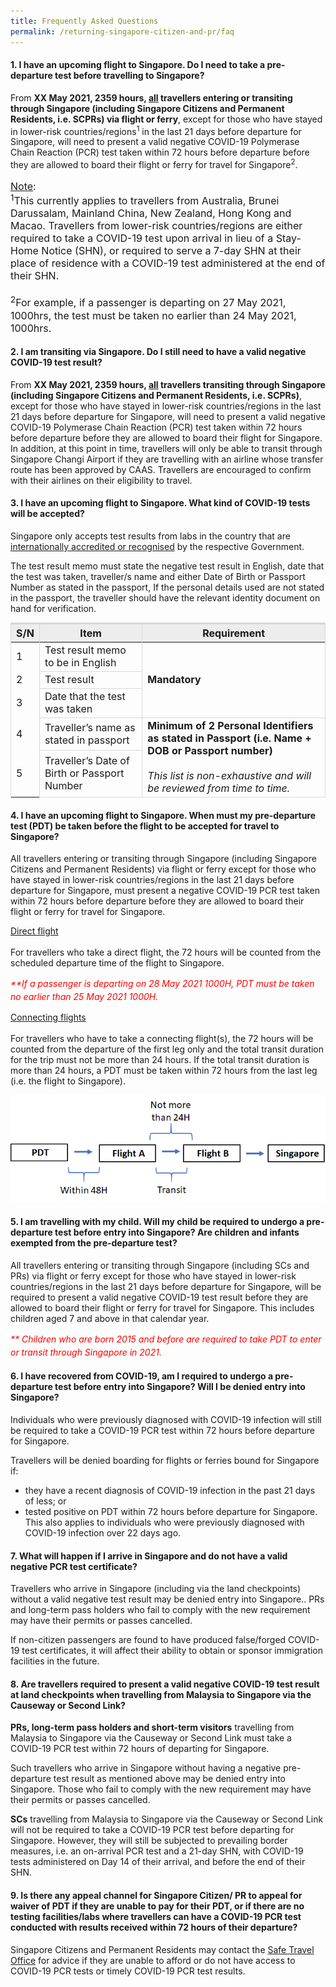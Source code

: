 ```yaml
---
title: Frequently Asked Questions
permalink: /returning-singapore-citizen-and-pr/faq
---
```

#### 1.	I have an upcoming flight to Singapore. Do I need to take a pre-departure test before travelling to Singapore? 

From <b>XX May 2021, 2359 hours, <u>all</u> travellers entering or transiting through Singapore (including Singapore Citizens and Permanent Residents, i.e. SCPRs) via flight or ferry</b>, except for those who have stayed in lower-risk countries/regions<sup>1</sup> in the last 21 days before departure for Singapore, will need to present a valid negative COVID-19 Polymerase Chain Reaction (PCR) test taken within 72 hours before departure before they are allowed to board their flight or ferry for travel for Singapore<sup>2</sup>.

<p style="font-size:16px;"><u>Note</u>:<br/>
<sup>1</sup>This currently applies to travellers from Australia, Brunei Darussalam, Mainland China, New Zealand, Hong Kong and Macao. Travellers from lower-risk countries/regions are either required to take a COVID-19 test upon arrival in lieu of a Stay-Home Notice (SHN), or required to serve a 7-day SHN at their place of residence with a COVID-19 test administered at the end of their SHN.<br/><br/>
<sup>2</sup>For example, if a passenger is departing on 27 May 2021, 1000hrs, the test must be taken no earlier than 24 May 2021, 1000hrs.</p>



#### 2.	I am transiting via Singapore. Do I still need to have a valid negative COVID-19 test result?

From <b>XX May 2021, 2359 hours, <u>all</u> travellers transiting through Singapore (including Singapore Citizens and Permanent Residents, i.e. SCPRs)</b>, except for those who have stayed in lower-risk countries/regions in the last 21 days before departure for Singapore, will need to present a valid negative COVID-19 Polymerase Chain Reaction (PCR) test taken within 72 hours before departure before they are allowed to board their flight for Singapore.
In addition, at this point in time, travellers will only be able to transit through Singapore Changi Airport if they are travelling with an airline whose transfer route has been approved by CAAS. Travellers are encouraged to confirm with their airlines on their eligibility to travel. 

#### 3.	I have an upcoming flight to Singapore. What kind of COVID-19 tests will be accepted? 

Singapore only accepts test results from labs in the country that are <a href="https://www.moh.gov.sg/covid-19/accreditation-bodies-for-covid-19-testing">internationally accredited or recognised</a> by the respective Government. 

The test result memo must state the negative test result in English, date that the test was taken, traveller/s name and either Date of Birth or Passport Number as stated in the passport, If the personal details used are not stated in the passport, the traveller should have the relevant identity document on hand for verification. 

<table>
<thead>
<tr>
    <th style="font-size:16px;border-top:3px solid #D8D8D8; border-left:1px solid #D8D8D8; border-right:1px solid #D8D8D8; background-color:#EDEDED">S/N</th>
    <th style="font-size:16px;border-top:3px solid #D8D8D8; border-left:1px solid #D8D8D8; border-right:1px solid #D8D8D8; background-color:#EDEDED">Item</th>
    <th style="font-size:16px;border-top:3px solid #D8D8D8; border-left:1px solid #D8D8D8; border-right:1px solid #D8D8D8; background-color:#EDEDED">Requirement</th>
  </tr>
</thead>
<tbody>
<tr>
<td style="font-size:16px; border-left:1px solid #D8D8D8; border-right:1px solid #D8D8D8; border-bottom,:1px solid #D8D8D8;">1</td>
<td style="font-size:16px;border-right:1px solid #D8D8D8;border-bottom:1px solid #D8D8D8;">Test result memo to be in English</td>
<td rowspan="3" style="font-size:16px;border-right:1px solid #D8D8D8;border-bottom:1px solid #D8D8D8;"><b>Mandatory</b></td>
</tr>
<tr>
<td style="font-size:16px; border-left:1px solid #D8D8D8; border-right:1px solid #D8D8D8; border-bottom,:1px solid #D8D8D8;">2</td>
<td style="font-size:16px;border-right:1px solid #D8D8D8;border-bottom:1px solid #D8D8D8;">Test result</td>
</tr>
<tr>
<td style="font-size:16px; border-left:1px solid #D8D8D8; border-right:1px solid #D8D8D8; border-bottom,:1px solid #D8D8D8;">3</td>
<td style="font-size:16px;border-right:1px solid #D8D8D8;border-bottom:1px solid #D8D8D8;">Date that the test was taken</td>
</tr>
<tr>
<td style="font-size:16px; border-left:1px solid #D8D8D8; border-right:1px solid #D8D8D8; border-bottom,:1px solid #D8D8D8;">4</td>
<td style="font-size:16px;border-right:1px solid #D8D8D8;border-bottom:1px solid #D8D8D8;">Traveller’s name as stated in passport</td>
<td rowspan="2" style="font-size:16px;border-right:1px solid #D8D8D8;border-bottom:1px solid #D8D8D8;"><b>Minimum of 2 Personal Identifiers as stated in Passport (i.e. Name + DOB or Passport number)</b><br/><br/>
<i>This list is non-exhaustive and will be reviewed from time to time.</i>
</td>
</tr>
<tr>
<td style="font-size:16px; border-left:1px solid #D8D8D8; border-right:1px solid #D8D8D8; border-bottom,:1px solid #D8D8D8;">5</td>
<td style="font-size:16px;border-right:1px solid #D8D8D8;border-bottom:1px solid #D8D8D8;">Traveller’s Date of Birth or Passport Number</td>
</tr>
</tbody>
</table>

<!-- Are Antigen Rapid Tests (ARTs) acceptable for the pre-departure testing requirement?

Currently, the PCR test is used in Singapore as the definitive test for the confirmation of COVID-19 cases. Antigen Rapid Tests will not be accepted for the pre-departure COVID-19 test. --> 

#### 4.	I have an upcoming flight to Singapore. When must my pre-departure test (PDT) be taken before the flight to be accepted for travel to Singapore?

All travellers entering or transiting through Singapore (including Singapore Citizens and Permanent Residents) via flight or ferry except for those who have stayed in lower-risk countries/regions in the last 21 days before departure for Singapore,  must present a negative COVID-19 PCR test taken within 72 hours before departure before they are allowed to board their flight or ferry for travel for Singapore.  

<u>Direct flight</u><br/><br/>
For travellers who take a direct flight, the 72 hours will be counted from the scheduled departure time of the flight to Singapore.

<p style="line-height:1.5; color:red;"><i>**If a passenger is departing on 28 May 2021 1000H, PDT must be taken no earlier than 25 May 2021 1000H.</i></p>

<u>Connecting flights</u><br/><br/>
For travellers who have to take a connecting flight(s), the 72 hours will be counted from the departure of the first leg only and the total transit duration for the trip must not be more than 24 hours. If the total transit duration is more than 24 hours, a PDT must be taken within 72 hours from the last leg (i.e. the flight to Singapore). 
 
<img src="/images/PDT_Transit.png">
 

#### 5.	I am travelling with my child. Will my child be required to undergo a pre-departure test before entry into Singapore? Are children and infants exempted from the pre-departure test?

All travellers entering or transiting through Singapore (including SCs and PRs) via flight or ferry except for those who have stayed in lower-risk countries/regions in the last 21 days before departure for Singapore, will be required to present a valid negative COVID-19 test result before they are allowed to board their flight or ferry for travel for Singapore. This includes children aged 7 and above in that calendar year.

<p style="line-height:1.5; color:red;"><i>** Children who are born 2015 and before are required to take PDT to enter or transit through Singapore in 2021.</i></p>

#### 6.	I have recovered from COVID-19, am I required to undergo a pre-departure test before entry into Singapore? Will I be denied entry into Singapore?

Individuals who were previously diagnosed with COVID-19 infection will still be required to take a COVID-19 PCR test within 72 hours before departure for Singapore. 

Travellers will be denied boarding for flights or ferries bound for Singapore if:

<ul>
<li>they have a recent diagnosis of COVID-19 infection in the past 21 days of less; or</li>
<li>tested positive on PDT within 72 hours before departure for Singapore. This also applies to individuals who were previously diagnosed with COVID-19 infection over 22 days ago.</li>
</ul>

#### 7.	What will happen if I arrive in Singapore and do not have a valid negative PCR test certificate?

Travellers who arrive in Singapore (including via the land checkpoints) without a valid negative test result may be denied entry into Singapore.. PRs and long-term pass holders who fail to comply with the new requirement may have their permits or passes cancelled.

If non-citizen passengers are found to have produced false/forged COVID-19 test certificates, it will affect their ability to obtain or sponsor immigration facilities in the future.


#### 8.	Are travellers required to present a valid negative COVID-19 test result at land checkpoints when travelling from Malaysia to Singapore via the Causeway or Second Link? 

<b>PRs, long-term pass holders and short-term visitors</b> travelling from Malaysia to Singapore via the Causeway or Second Link must take a COVID-19 PCR test within 72 hours of departing for Singapore.
 
Such travellers who arrive in Singapore without having a negative pre-departure test result as mentioned above may be denied entry into Singapore. Those who fail to comply with the new requirement may have their permits or passes cancelled.

<b>SCs</b> travelling from Malaysia to Singapore via the Causeway or Second Link will not be required to take a COVID-19 PCR test before departing for Singapore. However, they will still be subjected to prevailing border measures, i.e. an on-arrival PCR test and a 21-day SHN, with COVID-19 tests administered on Day 14 of their arrival, and before the end of their SHN.

#### 9.	Is there any appeal channel for Singapore Citizen/ PR to appeal for waiver of PDT if they are unable to pay for their PDT, or if there are no testing facilities/labs where travellers can have a COVID-19 PCR test conducted with results received within 72 hours of their departure?

Singapore Citizens and Permanent Residents may contact the <a href="https://go.gov.sg/sto-enquiry">Safe Travel Office</a> for advice if they are unable to afford or do not have access to COVID-19 PCR tests or timely COVID-19 PCR test results.